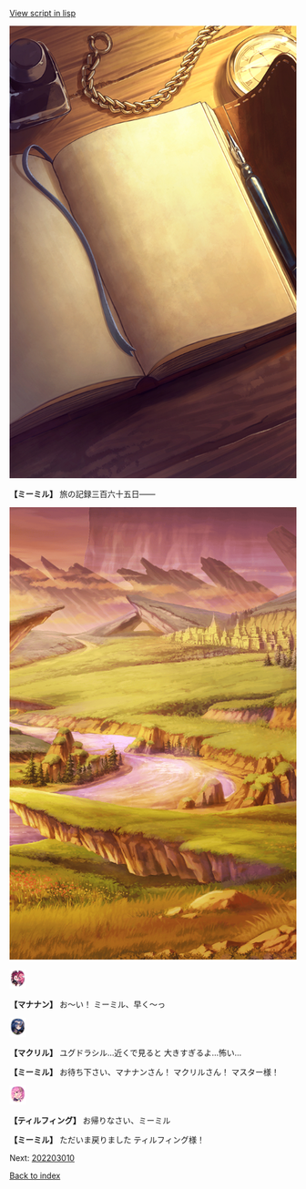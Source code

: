 [View script in lisp](../scripts/202103300.txt)

![diary.png](../images/backgrounds/diary.png)

**【ミーミル】**
旅の記録三百六十五日――

![plain_evening.png](../images/backgrounds/plain_evening.png)

<img src="../images/units/6504011.png" alt="6504011.png" height="34"/>

**【マナナン】**
お～い！
ミーミル、早く～っ

<img src="../images/units/6603811.png" alt="6603811.png" height="34"/>

**【マクリル】**
ユグドラシル…近くで見ると
大きすぎるよ…怖い…

**【ミーミル】**
お待ち下さい、マナナンさん！
マクリルさん！
マスター様！

<img src="../images/units/6101431.png" alt="6101431.png" height="34"/>

**【ティルフィング】**
お帰りなさい、ミーミル

**【ミーミル】**
ただいま戻りました
ティルフィング様！


Next: [202203010](202203010.md)

[Back to index](index.md)
